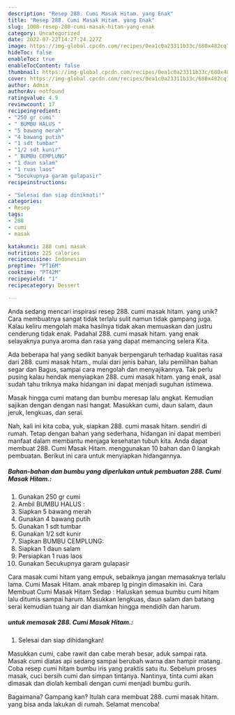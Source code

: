 ```yaml
---
description: "Resep 288. Cumi Masak Hitam. yang Enak"
title: "Resep 288. Cumi Masak Hitam. yang Enak"
slug: 1008-resep-288-cumi-masak-hitam-yang-enak
category: Uncategorized
date: 2022-07-22T14:27:24.227Z
image: https://img-global.cpcdn.com/recipes/0ea1c0a23311b33c/680x482cq70/288-cumi-masak-hitam-foto-resep-utama.jpg
hideToc: false
enableToc: true
enableTocContent: false
thumbnail: https://img-global.cpcdn.com/recipes/0ea1c0a23311b33c/680x482cq70/288-cumi-masak-hitam-foto-resep-utama.jpg
cover: https://img-global.cpcdn.com/recipes/0ea1c0a23311b33c/680x482cq70/288-cumi-masak-hitam-foto-resep-utama.jpg
author: Admin
authorAv: notfound
ratingvalue: 4.9
reviewcount: 17
recipeingredient:
- "250 gr cumi"
- " BUMBU HALUS "
- "5 bawang merah"
- "4 bawang putih"
- "1 sdt tumbar"
- "1/2 sdt kunir"
- " BUMBU CEMPLUNG"
- "1 daun salam"
- "1 ruas laos"
- "Secukupnya garam gulapasir"
recipeinstructions:

- "Selesai dan siap dinikmati!"
categories:
- Resep
tags:
- 288
- cumi
- masak

katakunci: 288 cumi masak 
nutrition: 225 calories
recipecuisine: Indonesian
preptime: "PT16M"
cooktime: "PT42M"
recipeyield: "1"
recipecategory: Dessert

---
```





Anda sedang mencari inspirasi resep 288. cumi masak hitam. yang unik? Cara membuatnya sangat tidak terlalu sulit namun tidak gampang juga. Kalau keliru mengolah maka hasilnya tidak akan memuaskan dan justru cenderung tidak enak. Padahal 288. cumi masak hitam. yang enak selayaknya punya aroma dan rasa yang dapat memancing selera Kita.





Ada beberapa hal yang sedikit banyak berpengaruh terhadap kualitas rasa dari 288. cumi masak hitam., mulai dari jenis bahan, lalu pemilihan bahan segar dan Bagus, sampai cara mengolah dan menyajikannya. Tak perlu pusing kalau hendak menyiapkan 288. cumi masak hitam. yang enak,      asal sudah tahu triknya maka hidangan ini dapat menjadi suguhan istimewa.














Masak hingga cumi matang dan bumbu meresap lalu angkat. Kemudian sajikan dengan dengan nasi hangat. Masukkan cumi, daun salam, daun jeruk, lengkuas, dan serai.






Nah, kali ini kita coba, yuk, siapkan 288. cumi masak hitam. sendiri di rumah. Tetap dengan bahan yang sederhana, hidangan ini dapat memberi manfaat dalam membantu menjaga kesehatan tubuh kita. Anda dapat membuat 288. Cumi Masak Hitam. menggunakan 10 bahan dan 0 langkah pembuatan. Berikut ini cara untuk menyiapkan hidangannya.

<!--inarticleads1-->

##### Bahan-bahan dan bumbu yang diperlukan untuk pembuatan 288. Cumi Masak Hitam.:

1. Gunakan 250 gr cumi
1. Ambil  BUMBU HALUS :
1. Siapkan 5 bawang merah
1. Gunakan 4 bawang putih
1. Gunakan 1 sdt tumbar
1. Gunakan 1/2 sdt kunir
1. Siapkan  BUMBU CEMPLUNG:
1. Siapkan 1 daun salam
1. Persiapkan 1 ruas laos
1. Gunakan Secukupnya garam gulapasir


Cara masak cumi hitam yang empuk, sebaiknya jangan memasaknya terlalu lama. Cumi Masak Hitam. anak mbarep lg pingin dimasakin ini. Cara Membuat Cumi Masak Hitam Sedap : Haluskan semua bumbu cumi hitam lalu ditumis sampai harum. Masukkan lengkuas, daun salam dan batang serai kemudian tuang air dan diamkan hingga mendidih dan harum. 

<!--inarticleads2-->

#####  untuk memasak 288. Cumi Masak Hitam.:


1. Selesai dan siap dihidangkan!

Masukkan cumi, cabe rawit dan cabe merah besar, aduk sampai rata. Masak cumi diatas api sedang sampai berubah warna dan hampir matang. Coba resep cumi hitam bumbu iris yang praktis satu itu. Sebelum proses masak, cuci bersih cumi dan simpan tintanya. Nantinya, tinta cumi akan dimasak dan diolah kembali dengan cumi menjadi bumbu gurih. 

Bagaimana? Gampang kan? Itulah cara membuat 288. cumi masak hitam. yang bisa anda lakukan di rumah. Selamat mencoba!
